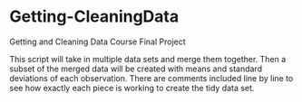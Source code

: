 # Getting-CleaningData
Getting and Cleaning Data Course Final Project

This script will take in multiple data sets and merge them together. Then a subset of the merged data will be created with means and standard deviations of each observation. There are comments included line by line to see how exactly each piece is working to create the tidy data set.
